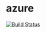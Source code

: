 # azure
[![Build Status](https://dev.azure.com/SLSainsbury/AZ-400/_apis/build/status%2Fs-sainsbury.azure?branchName=master)](https://dev.azure.com/SLSainsbury/AZ-400/_build/latest?definitionId=18&branchName=master)
